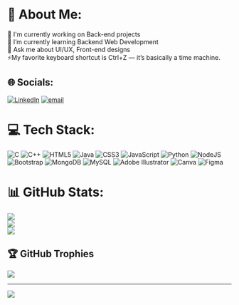 # 💫 About Me:
🔭 I'm currently working on Back-end projects<br>🌱 I’m currently learning Backend Web Development<br>💬 Ask me about UI/UX, Front-end designs<br>⚡My favorite keyboard shortcut is Ctrl+Z — it’s basically a time machine.


## 🌐 Socials:
[![LinkedIn](https://img.shields.io/badge/LinkedIn-%230077B5.svg?logo=linkedin&logoColor=white)](https://www.linkedin.com/in/raseeca-kashelkar-47a8a9246/) [![email](https://img.shields.io/badge/Email-D14836?logo=gmail&logoColor=white)](mailto:raseecakashelkar163@gmail.com) 


# 💻 Tech Stack:
![C](https://img.shields.io/badge/c-%2300599C.svg?style=for-the-badge&logo=c&logoColor=white) 
![C++](https://img.shields.io/badge/c++-%2300599C.svg?style=for-the-badge&logo=c%2B%2B&logoColor=white) 
![HTML5](https://img.shields.io/badge/html5-%23E34F26.svg?style=for-the-badge&logo=html5&logoColor=white) 
![Java](https://img.shields.io/badge/java-%23ED8B00.svg?style=for-the-badge&logo=openjdk&logoColor=white) 
![CSS3](https://img.shields.io/badge/css3-%231572B6.svg?style=for-the-badge&logo=css3&logoColor=white) 
![JavaScript](https://img.shields.io/badge/javascript-%23323330.svg?style=for-the-badge&logo=javascript&logoColor=%23F7DF1E) 
![Python](https://img.shields.io/badge/python-3670A0?style=for-the-badge&logo=python&logoColor=ffdd54) 
![NodeJS](https://img.shields.io/badge/node.js-339933?style=for-the-badge&logo=node.js&logoColor=white) 
![Bootstrap](https://img.shields.io/badge/bootstrap-%238511FA.svg?style=for-the-badge&logo=bootstrap&logoColor=white) 
![MongoDB](https://img.shields.io/badge/MongoDB-%234ea94b.svg?style=for-the-badge&logo=mongodb&logoColor=white) 
![MySQL](https://img.shields.io/badge/mysql-4479A1.svg?style=for-the-badge&logo=mysql&logoColor=white) 
![Adobe Illustrator](https://img.shields.io/badge/adobe%20illustrator-%23FF9A00.svg?style=for-the-badge&logo=adobe%20illustrator&logoColor=white) 
![Canva](https://img.shields.io/badge/Canva-%2300C4CC.svg?style=for-the-badge&logo=Canva&logoColor=white) 
![Figma](https://img.shields.io/badge/figma-%23F24E1E.svg?style=for-the-badge&logo=figma&logoColor=white)

# 📊 GitHub Stats:
![](https://github-readme-stats.vercel.app/api?username=ItsMeRaseeca&theme=dark&hide_border=false&include_all_commits=false&count_private=false)<br/>
![](https://nirzak-streak-stats.vercel.app/?user=ItsMeRaseeca&theme=dark&hide_border=false)<br/>
![](https://github-readme-stats.vercel.app/api/top-langs/?username=ItsMeRaseeca&theme=dark&hide_border=false&include_all_commits=false&count_private=false&layout=compact)

## 🏆 GitHub Trophies
![](https://github-profile-trophy.vercel.app/?username=ItsMeRaseeca&theme=tokyonight&no-frame=true&no-bg=false&margin-w=4)

---
[![](https://visitcount.itsvg.in/api?id=ItsMeRaseeca&icon=9&color=5)](https://visitcount.itsvg.in)

<!-- Proudly created with GPRM ( https://gprm.itsvg.in ) -->
